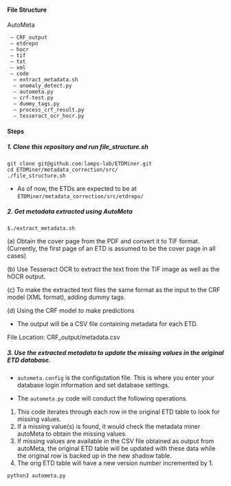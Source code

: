 
#### File Structure

AutoMeta
```
 — CRF_output
 — etdrepo
 — hocr
 — tif
 — txt
 — xml	
 — code
  — extract_metadata.sh
  — anomaly_detect.py
  — autometa.py
  — crf-test.py
  — dummy_tags.py
  — process_crf_result.py
  — tesseract_ocr_hocr.py
```

#### Steps


##### 1. Clone this repository and run file_structure.sh

```
git clone git@github.com:lamps-lab/ETDMiner.git
cd ETDMiner/metadata_correction/src/ 
./file_structure.sh
```

* As of now, the ETDs are expected to be at ```ETDMiner/metadata_correction/src/etdrepo/``` 

##### 2. Get metadata extracted using AutoMeta
 
```
$./extract_metadata.sh 
``` 
(a) Obtain the cover page from the PDF and convert it to TIF format.
(Currently, the first page of an ETD is assumed to be the cover page in all cases)

(b) Use Tesseract OCR to extract the text from the TIF image as well as the hOCR output.

(c) To make the extracted text files the same format as the input to the CRF model (XML format), adding dummy tags.

(d) Using the CRF model to make predictions 

* The output will be a CSV file containing metadata for each ETD.

File Location: CRF_output/metadata.csv

##### 3. Use the extracted metadata to update the missing values in the original ETD database.

* ```autometa.config``` is the configutation file. This is where you enter your database login information and set database settings.

* The ```autometa.py``` code will conduct the following operations.

1. This code iterates through each row in the original ETD table to look for missing values.
2. If a missing value(s) is found, it would check the metadata miner autoMeta to obtain the missing values. 
3. If missing values are available in the CSV file obtained as output from autoMeta, the original ETD table will be updated with these data while the original row is backed up in the new shadow table. 
4. The orig ETD table will have a new version number incremented by 1.

 ``` python3 autometa.py ```
 
